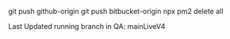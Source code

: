 git push github-origin
git push bitbucket-origin
npx pm2 delete all

Last Updated running branch in QA: mainLiveV4